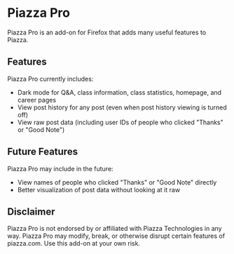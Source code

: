 # Piazza Pro
Piazza Pro is an add-on for Firefox that adds many useful features to Piazza.

## Features
Piazza Pro currently includes:
 - Dark mode for Q&A, class information, class statistics, homepage,
   and career pages
 - View post history for any post (even when post history viewing is turned off)
 - View raw post data (including user IDs of people who clicked "Thanks" or
   "Good Note")

## Future Features
Piazza Pro may include in the future:
 - View names of people who clicked "Thanks" or "Good Note" directly
 - Better visualization of post data without looking at it raw

## Disclaimer
Piazza Pro is not endorsed by or affiliated with Piazza Technologies in any
way. Piazza Pro may modify, break, or otherwise disrupt certain features of
piazza.com. Use this add-on at your own risk.
